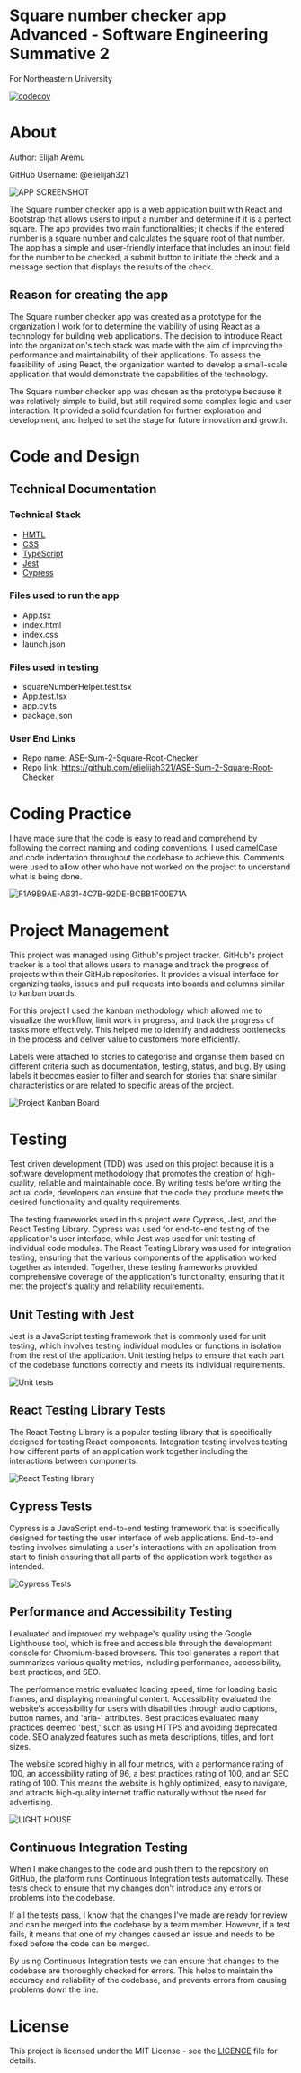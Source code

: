 # Square number checker app Advanced - Software Engineering Summative 2

For Northeastern University

[![codecov](https://codecov.io/gh/elielijah321/ASE-Sum-2-Square-Root-Checker/branch/main/graph/badge.svg?token=FkUOknCveH)](https://codecov.io/gh/elielijah321/ASE-Sum-2-Square-Root-Checker)


# About

Author: Elijah Aremu

GitHub Username: @elielijah321

![APP SCREENSHOT](https://user-images.githubusercontent.com/45821029/232090390-4c833dfd-f85e-426e-99d7-a98875544739.jpeg)


The Square number checker app is a web application built with React and Bootstrap that allows users to input a number and determine if it is a perfect square. The app provides two main functionalities; it checks if the entered number is a square number and calculates the square root of that number. The app has a simple and user-friendly interface that includes an input field for the number to be checked, a submit button to initiate the check and a message section that displays the results of the check.


##  Reason for creating the app

The Square number checker app was created as a prototype for the organization I work for to determine the viability of using React as a technology for building web applications. The decision to introduce React into the organization's tech stack was made with the aim of improving the performance and maintainability of their applications. To assess the feasibility of using React, the organization wanted to develop a small-scale application that would demonstrate the capabilities of the technology.

The Square number checker app was chosen as the prototype because it was relatively simple to build, but still required some complex logic and user interaction. It provided a solid foundation for further exploration and development, and helped to set the stage for future innovation and growth. 

# Code and Design

## Technical Documentation

### Technical Stack
* [HMTL](https://devdocs.io/html/)
* [CSS](https://devdocs.io/css/)
* [TypeScript](https://devdocs.io/typescript/)
* [Jest](https://jestjs.io/docs/getting-started)
* [Cypress](https://devdocs.io/cypress/)

### Files used to run the app

* App.tsx
* index.html
* index.css
* launch.json

### Files used in testing

* squareNumberHelper.test.tsx
* App.test.tsx
* app.cy.ts
* package.json

### User End Links

* Repo name: ASE-Sum-2-Square-Root-Checker
* Repo link: https://github.com/elielijah321/ASE-Sum-2-Square-Root-Checker


# Coding Practice

I have made sure that the code is easy to read and comprehend by following the correct naming and coding conventions. I used camelCase and code indentation throughout the codebase to achieve this. Comments were used to allow other who have not worked on the project to understand what is being done.

![F1A9B9AE-A631-4C7B-92DE-BCBB1F00E71A](https://user-images.githubusercontent.com/45821029/232496332-90aae2d6-fa67-4e07-a947-dd92222722fb.jpeg)


# Project Management

This project was managed using Github's project tracker. GitHub's project tracker is a tool that allows users to manage and track the progress of projects within their GitHub repositories. It provides a visual interface for organizing tasks, issues and pull requests into boards and columns similar to kanban boards.

For this project I used the kanban methodology which allowed me to visualize the workflow, limit work in progress, and track the progress of tasks more effectively. This helped me to identify and address bottlenecks in the process and deliver value to customers more efficiently.

Labels were attached to stories to categorise and organise them based on different criteria such as documentation, testing, status, and bug. By using labels it becomes easier to filter and search for stories that share similar characteristics or are related to specific areas of the project.

![Project Kanban Board](https://user-images.githubusercontent.com/45821029/232847497-86161f5d-c675-4d91-81fa-7a08e002dc99.jpeg)


# Testing

Test driven development (TDD) was used on this project because it is a software development methodology that promotes the creation of high-quality, reliable and maintainable code. By writing tests before writing the actual code, developers can ensure that the code they produce meets the desired functionality and quality requirements.

The testing frameworks used in this project were Cypress, Jest, and the React Testing Library. Cypress was used for end-to-end testing of the application's user interface, while Jest was used for unit testing of individual code modules. The React Testing Library was used for integration testing, ensuring that the various components of the application worked together as intended. Together, these testing frameworks provided comprehensive coverage of the application's functionality, ensuring that it met the project's quality and reliability requirements.

## Unit Testing with Jest

Jest is a JavaScript testing framework that is commonly used for unit testing, which involves testing individual modules or functions in isolation from the rest of the application. Unit testing helps to ensure that each part of the codebase functions correctly and meets its individual requirements.

![Unit tests](https://user-images.githubusercontent.com/45821029/232757667-68a53670-886c-469b-8fd3-c889641d2bec.jpeg)


## React Testing Library Tests

The React Testing Library is a popular testing library that is specifically designed for testing React components. Integration testing involves testing how different parts of an application work together including the interactions between components.

![React Testing library](https://user-images.githubusercontent.com/45821029/232757844-30b3fb87-eca1-4872-812d-0c81ebe03f9e.jpeg)


## Cypress Tests

Cypress is a JavaScript end-to-end testing framework that is specifically designed for testing the user interface of web applications. End-to-end testing involves simulating a user's interactions with an application from start to finish ensuring that all parts of the application work together as intended.

![Cypress Tests](https://user-images.githubusercontent.com/45821029/232759599-b849d228-019b-41d6-a5a9-c6fcf71fac77.jpeg)


## Performance and Accessibility Testing

I evaluated and improved my webpage's quality using the Google Lighthouse tool, which is free and accessible through the development console for Chromium-based browsers. This tool generates a report that summarizes various quality metrics, including performance, accessibility, best practices, and SEO.

The performance metric evaluated loading speed, time for loading basic frames, and displaying meaningful content. Accessibility evaluated the website's accessibility for users with disabilities through audio captions, button names, and 'aria-' attributes. Best practices evaluated many practices deemed 'best,' such as using HTTPS and avoiding deprecated code. SEO analyzed features such as meta descriptions, titles, and font sizes.

The website scored highly in all four metrics, with a performance rating of 100, an accessibility rating of 96, a best practices rating of 100, and an SEO rating of 100. This means the website is highly optimized, easy to navigate, and attracts high-quality internet traffic naturally without the need for advertising.

![LIGHT HOUSE](https://user-images.githubusercontent.com/45821029/232130330-2a34047f-211b-4de0-945d-64b6a72451e4.jpeg)



## Continuous Integration Testing
When I make changes to the code and push them to the repository on GitHub, the platform runs Continuous Integration tests automatically. These tests check to ensure that my changes don't introduce any errors or problems into the codebase.

If all the tests pass, I know that the changes I've made are ready for review and can be merged into the codebase by a team member. However, if a test fails, it means that one of my changes caused an issue and needs to be fixed before the code can be merged.

By using Continuous Integration tests we can ensure that changes to the codebase are thoroughly checked for errors. This helps to maintain the accuracy and reliability of the codebase, and prevents errors from causing problems down the line.


# License

This project is licensed under the MIT License - see the [LICENCE](https://github.com/elielijah321/ASE-Sum-2-Square-Root-Checker/blob/main/LICENSE) file for details.